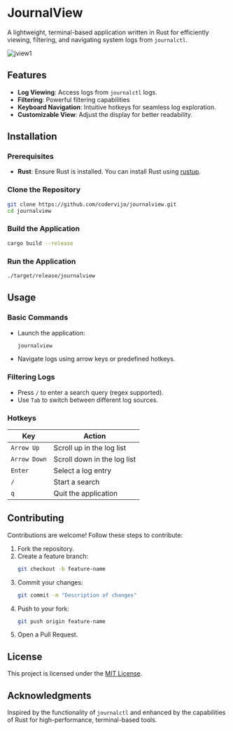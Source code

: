 # JournalView

A lightweight, terminal-based application written in Rust for efficiently viewing, filtering, and navigating system logs from `journalctl`.

![jview1](https://github.com/user-attachments/assets/78a97592-1c5e-4f34-ba42-dc8bf5d8b573)

## Features

- **Log Viewing**: Access logs from `journalctl` logs.
- **Filtering**: Powerful filtering capabilities
- **Keyboard Navigation**: Intuitive hotkeys for seamless log exploration.
- **Customizable View**: Adjust the display for better readability.

## Installation

### Prerequisites

- **Rust**: Ensure Rust is installed. You can install Rust using [rustup](https://rustup.rs/).

### Clone the Repository

```bash
git clone https://github.com/codervijo/journalview.git
cd journalview
```

### Build the Application

```bash
cargo build --release
```

### Run the Application

```bash
./target/release/journalview
```

## Usage

### Basic Commands

- Launch the application:
  ```bash
  journalview
  ```

- Navigate logs using arrow keys or predefined hotkeys.

### Filtering Logs

- Press `/` to enter a search query (regex supported).
- Use `Tab` to switch between different log sources.

### Hotkeys

| Key        | Action                       |
|------------|------------------------------|
| `Arrow Up` | Scroll up in the log list    |
| `Arrow Down` | Scroll down in the log list |
| `Enter`    | Select a log entry           |
| `/`        | Start a search               |
| `q`        | Quit the application         |

## Contributing

Contributions are welcome! Follow these steps to contribute:

1. Fork the repository.
2. Create a feature branch:
   ```bash
   git checkout -b feature-name
   ```
3. Commit your changes:
   ```bash
   git commit -m "Description of changes"
   ```
4. Push to your fork:
   ```bash
   git push origin feature-name
   ```
5. Open a Pull Request.

## License

This project is licensed under the [MIT License](LICENSE).

## Acknowledgments

Inspired by the functionality of `journalctl` and enhanced by the capabilities of Rust for high-performance, terminal-based tools.
